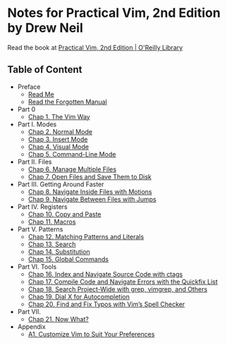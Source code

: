 # Notes for Practical Vim, 2nd Edition by Drew Neil

Read the book at [Practical Vim, 2nd Edition | O'Reilly Library](https://www.oreilly.com/library/view/practical-vim-2nd/9781680501629/)

## Table of Content

- Preface
  - [Read Me](/preface.md#read-me)
  - [Read the Forgotten Manual](/preface.md#read-the-forgotten-manual)
- Part 0
  - [Chap 1. The Vim Way](/chap-01.md)
- Part I. Modes
  - [Chap 2. Normal Mode](/chap-02.md)
  - [Chap 3. Insert Mode](/chap-03.md)
  - [Chap 4. Visual Mode](/chap-04.md)
  - [Chap 5. Command-Line Mode](/chap-05.md)
- Part II. Files
  - [Chap 6. Manage Multiple Files](/chap-06.md)
  - [Chap 7. Open Files and Save Them to Disk](/chap-07.md)
- Part III. Getting Around Faster
  - [Chap 8. Navigate Inside Files with Motions](/chap-08.md)
  - [Chap 9. Navigate Between Files with Jumps](/chap-09.md)
- Part IV. Registers
  - [Chap 10. Copy and Paste](/chap-10.md)
  - [Chap 11. Macros](/chap-11.md)
- Part V. Patterns
  - [Chap 12. Matching Patterns and Literals](/chap-12.md)
  - [Chap 13. Search](/chap-13.md)
  - [Chap 14. Substitution](/chap-14.md)
  - [Chap 15. Global Commands](/chap-15.md)
- Part VI. Tools
  - [Chap 16. Index and Navigate Source Code with ctags](/chap-16.md)
  - [Chap 17. Compile Code and Navigate Errors with the Quickfix List](/chap-17.md)
  - [Chap 18. Search Project-Wide with grep, vimgrep, and Others](/chap-18.md)
  - [Chap 19. Dial X for Autocompletion](/chap-19.md)
  - [Chap 20. Find and Fix Typos with Vim’s Spell Checker](/chap-20.md)
- Part VII.
  - [Chap 21. Now What?](/chap-21.md)
- Appendix
  - [A1. Customize Vim to Suit Your Preferences](/appendix-a1.md)
